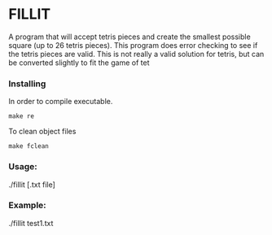 # FILLIT

A program that will accept tetris pieces and create the smallest possible square (up to 26 tetris pieces). This program does
error checking to see if the tetris pieces are valid. This is not really a valid solution for tetris, but can be converted slightly to fit the game of tet

### Installing

In order to compile executable.
```
make re
```

To clean object files

```
make fclean
```

### Usage:

./fillit [.txt file]

### Example:

./fillit test1.txt

